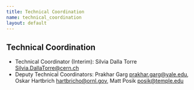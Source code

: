 ```yaml
---
title: Technical Coordination
name: technical_coordination
layout: default
---
```


<h2>Technical Coordination</h2>


* Technical Coordinator (Interim): Silvia Dalla Torre <Silvia.DallaTorre@cern.ch>
* Deputy Technical Coordinators: Prakhar Garg <prakhar.garg@yale.edu>, Oskar Hartbrich <hartbricho@ornl.gov>, Matt Posik <posik@temple.edu>

